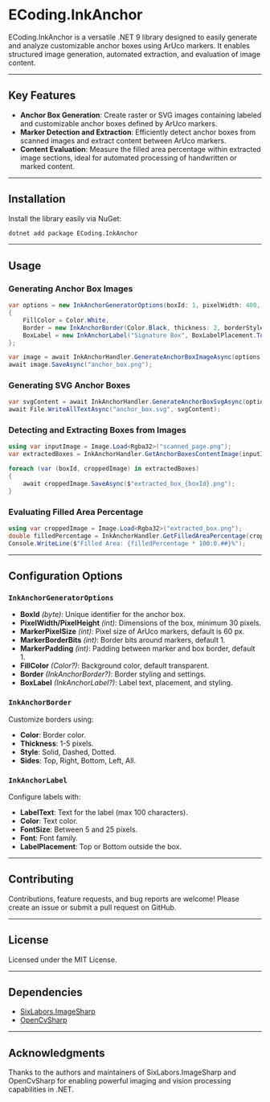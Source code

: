 # ECoding.InkAnchor

ECoding.InkAnchor is a versatile .NET 9 library designed to easily generate and analyze customizable anchor boxes using ArUco markers. It enables structured image generation, automated extraction, and evaluation of image content.

---

## Key Features

- **Anchor Box Generation**: Create raster or SVG images containing labeled and customizable anchor boxes defined by ArUco markers.
- **Marker Detection and Extraction**: Efficiently detect anchor boxes from scanned images and extract content between ArUco markers.
- **Content Evaluation**: Measure the filled area percentage within extracted image sections, ideal for automated processing of handwritten or marked content.

---

## Installation

Install the library easily via NuGet:

```bash
dotnet add package ECoding.InkAnchor
```

---

## Usage

### Generating Anchor Box Images

```csharp
var options = new InkAnchorGeneratorOptions(boxId: 1, pixelWidth: 400, pixelHeight: 200)
{
    FillColor = Color.White,
    Border = new InkAnchorBorder(Color.Black, thickness: 2, borderStyle: InkAnchorBorder.BorderStyle.Dashed),
    BoxLabel = new InkAnchorLabel("Signature Box", BoxLabelPlacement.TopOutsideBox, fontSize: 14, color: Color.Black)
};

var image = await InkAnchorHandler.GenerateAnchorBoxImageAsync(options);
await image.SaveAsync("anchor_box.png");
```

### Generating SVG Anchor Boxes

```csharp
var svgContent = await InkAnchorHandler.GenerateAnchorBoxSvgAsync(options);
await File.WriteAllTextAsync("anchor_box.svg", svgContent);
```

### Detecting and Extracting Boxes from Images

```csharp
using var inputImage = Image.Load<Rgba32>("scanned_page.png");
var extractedBoxes = InkAnchorHandler.GetAnchorBoxesContentImage(inputImage);

foreach (var (boxId, croppedImage) in extractedBoxes)
{
    await croppedImage.SaveAsync($"extracted_box_{boxId}.png");
}
```

### Evaluating Filled Area Percentage

```csharp
using var croppedImage = Image.Load<Rgba32>("extracted_box.png");
double filledPercentage = InkAnchorHandler.GetFilledAreaPercentage(croppedImage, brightnessThreshold: 225);
Console.WriteLine($"Filled Area: {filledPercentage * 100:0.##}%");
```

---

## Configuration Options

### `InkAnchorGeneratorOptions`

- **BoxId** *(byte)*: Unique identifier for the anchor box.
- **PixelWidth/PixelHeight** *(int)*: Dimensions of the box, minimum 30 pixels.
- **MarkerPixelSize** *(int)*: Pixel size of ArUco markers, default is 60 px.
- **MarkerBorderBits** *(int)*: Border bits around markers, default 1.
- **MarkerPadding** *(int)*: Padding between marker and box border, default 1.
- **FillColor** *(Color?)*: Background color, default transparent.
- **Border** *(InkAnchorBorder?)*: Border styling and settings.
- **BoxLabel** *(InkAnchorLabel?)*: Label text, placement, and styling.

### `InkAnchorBorder`

Customize borders using:
- **Color**: Border color.
- **Thickness**: 1-5 pixels.
- **Style**: Solid, Dashed, Dotted.
- **Sides**: Top, Right, Bottom, Left, All.

### `InkAnchorLabel`

Configure labels with:
- **LabelText**: Text for the label (max 100 characters).
- **Color**: Text color.
- **FontSize**: Between 5 and 25 pixels.
- **Font**: Font family.
- **LabelPlacement**: Top or Bottom outside the box.

---

## Contributing

Contributions, feature requests, and bug reports are welcome! Please create an issue or submit a pull request on GitHub.

---

## License

Licensed under the MIT License.

---

## Dependencies

- [SixLabors.ImageSharp](https://github.com/SixLabors/ImageSharp)
- [OpenCvSharp](https://github.com/shimat/opencvsharp)

---

## Acknowledgments

Thanks to the authors and maintainers of SixLabors.ImageSharp and OpenCvSharp for enabling powerful imaging and vision processing capabilities in .NET.


